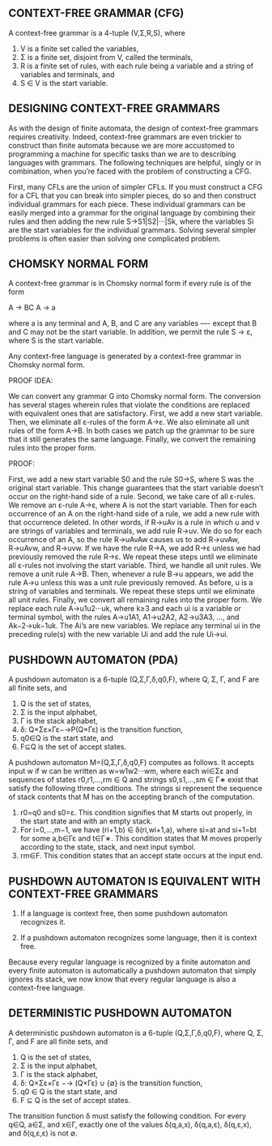 CONTEXT-FREE GRAMMAR (CFG)
--------------------------

A context-free grammar is a 4-tuple (V,Σ,R,S), where

1. V is a finite set called the variables,
2. Σ is a finite set, disjoint from V, called the terminals,
3. R is a finite set of rules, with each rule being a variable and a string of variables and terminals, and
4. S ∈ V is the start variable.


DESIGNING CONTEXT-FREE GRAMMARS
-------------------------------

As with the design of finite automata, the design of context-free
grammars requires creativity. Indeed, context-free grammars are even
trickier to construct than finite automata because we are more
accustomed to programming a machine for specific tasks than we are to
describing languages with grammars. The following techniques are
helpful, singly or in combination, when you’re faced with the problem
of constructing a CFG.

First, many CFLs are the union of simpler CFLs. If you must construct
a CFG for a CFL that you can break into simpler pieces, do so and then
construct individual grammars for each piece. These individual
grammars can be easily merged into a grammar for the original language
by combining their rules and then adding the new rule S→S1|S2|···|Sk,
where the variables Si are the start variables for the individual
grammars. Solving several simpler problems is often easier than
solving one complicated problem.


CHOMSKY NORMAL FORM
-------------------

A context-free grammar is in Chomsky normal form if every rule is of
the form

  A → BC
  A → a

where a is any terminal and A, B, and C are any variables —- except
that B and C may not be the start variable. In addition, we permit the
rule S → ε, where S is the start variable.

Any context-free language is generated by a context-free grammar in
Chomsky normal form.

PROOF IDEA:

We can convert any grammar G into Chomsky normal form.  The conversion
has several stages wherein rules that violate the conditions are
replaced with equivalent ones that are satisfactory. First, we add a
new start variable. Then, we eliminate all ε-rules of the form A→ε. We
also eliminate all unit rules of the form A→B. In both cases we patch
up the grammar to be sure that it still generates the same
language. Finally, we convert the remaining rules into the proper
form.

PROOF:

First, we add a new start variable S0 and the rule S0→S, where S was
the original start variable. This change guarantees that the start
variable doesn’t occur on the right-hand side of a rule.  Second, we
take care of all ε-rules. We remove an ε-rule A→ε, where A is not the
start variable. Then for each occurrence of an A on the right-hand
side of a rule, we add a new rule with that occurrence deleted. In
other words, if R→uAv is a rule in which u and v are strings of
variables and terminals, we add rule R→uv. We do so for each
occurrence of an A, so the rule R→uAvAw causes us to add R→uvAw,
R→uAvw, and R→uvw. If we have the rule R→A, we add R→ε unless we had
previously removed the rule R→ε. We repeat these steps until we
eliminate all ε-rules not involving the start variable. Third, we
handle all unit rules. We remove a unit rule A→B. Then, whenever a
rule B→u appears, we add the rule A→u unless this was a unit rule
previously removed. As before, u is a string of variables and
terminals. We repeat these steps until we eliminate all unit rules.
Finally, we convert all remaining rules into the proper form. We
replace each rule A→u1u2···uk, where k≥3 and each ui is a variable or
terminal symbol, with the rules A→u1A1, A1→u2A2, A2→u3A3, ..., and
Ak−2→uk−1uk. The Ai’s are new variables. We replace any terminal ui in
the preceding rule(s) with the new variable Ui and add the rule Ui→ui.


PUSHDOWN AUTOMATON (PDA)
------------------------

A pushdown automaton is a 6-tuple (Q,Σ,Γ,δ,q0,F), where Q, Σ, Γ, and F
are all finite sets, and

1. Q is the set of states,
2. Σ is the input alphabet,
3. Γ is the stack alphabet,
4. δ: Q×Σε×Γε−→P(Q×Γε) is the transition function,
5. q0∈Q is the start state, and
6. F⊆Q is the set of accept states.

A pushdown automaton M=(Q,Σ,Γ,δ,q0,F) computes as follows. It accepts
input w if w can be written as w=w1w2···wm, where each wi∈Σε and
sequences of states r0,r1,...,rm ∈ Q and strings s0,s1,...,sm ∈ Γ∗
exist that satisfy the following three conditions. The strings si
represent the sequence of stack contents that M has on the accepting
branch of the computation.

1. r0=q0 and s0=ε. This condition signifies that M starts out
   properly, in the start state and with an empty stack.
2. For i=0,...,m−1, we have (ri+1,b) ∈ δ(ri,wi+1,a), where si=at and
   si+1=bt for some a,b∈Γε and t∈Γ∗. This condition states that M
   moves properly according to the state, stack, and next input
   symbol.
3. rm∈F. This condition states that an accept state occurs at the
   input end.


PUSHDOWN AUTOMATON IS EQUIVALENT WITH CONTEXT-FREE GRAMMARS
-----------------------------------------------------------

1. If a language is context free, then some pushdown automaton
   recognizes it.

2. If a pushdown automaton recognizes some language, then it is
   context free.

Because every regular language is recognized by a finite automaton and
every finite automaton is automatically a pushdown automaton that
simply ignores its stack, we now know that every regular language is
also a context-free language.


DETERMINISTIC PUSHDOWN AUTOMATON
--------------------------------

A deterministic pushdown automaton is a 6-tuple (Q,Σ,Γ,δ,q0,F), where
Q, Σ, Γ, and F are all finite sets, and

1. Q is the set of states,
2. Σ is the input alphabet,
3. Γ is the stack alphabet,
4. δ: Q×Σε×Γε −→ (Q×Γε) ∪ {∅} is the transition function,
5. q0 ∈ Q is the start state, and
6. F ⊆ Q is the set of accept states.

The transition function δ must satisfy the following condition. For
every q∈Q, a∈Σ, and x∈Γ, exactly one of the values δ(q,a,x), δ(q,a,ε),
δ(q,ε,x), and δ(q,ε,ε) is not ∅.
